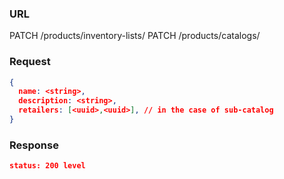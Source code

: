### URL

PATCH /products/inventory-lists/<inventory-list-uuid>
PATCH /products/catalogs/<catalog-uuid>

### Request

```json
{
  name: <string>,
  description: <string>,
  retailers: [<uuid>,<uuid>], // in the case of sub-catalog
}
```

### Response

```json
status: 200 level
```

